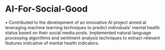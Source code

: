 # AI-For-Social-Good
• Contributed to the development of an innovative AI project  aimed at leveraging machine learning techniques to predict individuals’ mental health status based on their social media posts. Implemented natural language processing algorithms and sentiment analysis techniques to extract relevant features indicative of mental health indicators.
